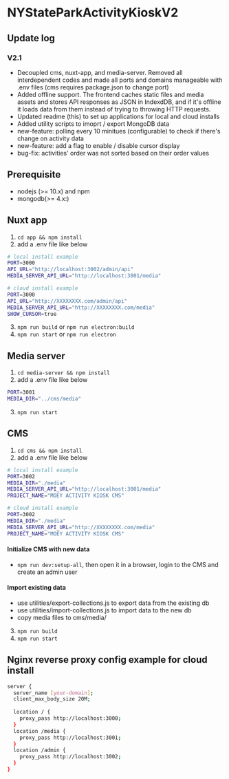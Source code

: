# NYStateParkActivityKioskV2

## Update log
### V2.1
- Decoupled cms, nuxt-app, and media-server. Removed all interdependent codes and made all ports and domains manageable with .env files (cms requires package.json to change port)
- Added offline support. The frontend caches static files and media assets and stores API responses as JSON in IndexdDB, and if it's offline it loads data from them instead of trying to throwing HTTP requests.
- Updated readme (this) to set up applications for local and cloud installs
- Added utility scripts to imoprt / export MongoDB data
- new-feature: polling every 10 minitues (configurable) to check if there's change on activity data
- new-feature: add a flag to enable / disable cursor display
- bug-fix: activities' order was not sorted based on their order values

## Prerequisite
- nodejs (>= 10.x) and npm
- mongodb(>= 4.x:)

## Nuxt app
1. ```cd app && npm install```
2. add a .env file like below
```bash
# local install example
PORT=3000
API_URL="http://localhost:3002/admin/api"
MEDIA_SERVER_API_URL="http://localhost:3001/media"
```
```bash
# cloud install example
PORT=3000
API_URL="http://XXXXXXXX.com/admin/api"
MEDIA_SERVER_API_URL="http://XXXXXXXX.com/media"
SHOW_CURSOR=true
```
3. ```npm run build``` or ```npm run electron:build```
4. ```npm run start``` or  ```npm run electron```

## Media server
1. ```cd media-server && npm install```
2. add a .env file like below
```bash
PORT=3001
MEDIA_DIR="../cms/media"
```
3. ```npm run start```

## CMS
1. ```cd cms && npm install```
2. add a .env file like below
```bash
# local install example
PORT=3002
MEDIA_DIR="./media"
MEDIA_SERVER_API_URL="http://localhost:3001/media"
PROJECT_NAME="MOEY ACTIVITY KIOSK CMS"
```
```bash
# cloud install example
PORT=3002
MEDIA_DIR="./media"
MEDIA_SERVER_API_URL="http://XXXXXXXX.com/media"
PROJECT_NAME="MOEY ACTIVITY KIOSK CMS"
```

#### Initialize CMS with new data
- ```npm run dev:setup-all```, then open it in a browser, login to the CMS and create an admin user

#### Import existing data
- use utilities/export-collections.js to export data from the existing db
- use utilities/import-collections.js to import data to the new db
- copy media files to cms/media/

3. ```npm run build```
4. ```npm run start```

## Nginx reverse proxy config example for cloud install
```bash
server {
  server_name [your-domain];
  client_max_body_size 20M;
  
  location / {
    proxy_pass http://localhost:3000;
  }
  location /media {
    proxy_pass http://localhost:3001;
  }
  location /admin {
    proxy_pass http://localhost:3002;
  }
}
```
